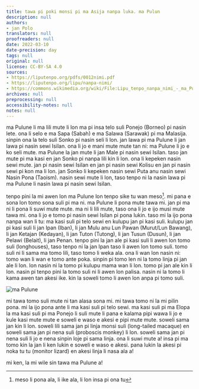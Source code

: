 ```yaml
---
title: tawa pi poki monsi pi ma Asija nanpa luka. ma Pulun
description: null
authors:
- jan Polo
translators: null
proofreaders: null
date: 2022-03-10
date-precision: day
tags: null
original: null
license: CC-BY-SA 4.0
sources:
- https://liputenpo.org/pdfs/0012nimi.pdf
- https://liputenpo.org/lipu/nanpa-nimi/
- https://commons.wikimedia.org/wiki/File:Lipu_tenpo_nanpa_nimi_-_ma_Pulune.png
archives: null
preprocessing: null
accessibility-notes: null
notes: null
---
```


ma Pulune li ma lili mute li lon ma pi insa telo suli Ponejo (Borneo) pi nasin lete. ona li selo e ma Sapa (Sabah) e ma Salawa (Sarawak) pi ma Malasija. sinpin ona la telo suli Sonko pi nasin seli li lon. jan lawa pi ma Pulune li jan lawa pi nasin sewi Isilan. ona li jo e mani mute mute tan ni: ma Pulune li jo e ko seli mute. ma Pulune la jan mute li jan Male pi nasin sewi Isilan. taso jan mute pi ma kasi en jan Sonko pi nanpa lili kin li lon. ona li kepeken nasin sewi mute. jan pi nasin sewi Isilan en jan pi nasin sewi Kolisu en jan pi nasin sewi pi kon ma li lon. jan Sonko li kepeken nasin sewi Puta anu nasin sewi Nasin Pona (Taoism). nasin sewi mute li lon, taso tenpo ni la nasin lawa pi ma Pulune li nasin lawa pi nasin sewi Isilan.

tenpo pini la mi awen lon ma Pulune lon tenpo sike tu wan meso[^1]. mi pana e sona lon tomo sona suli pi ma ni. ma Pulune li pona mute tawa mi. jan pi ma ni li pona li suwi mute mute. ma ni li lili mute, taso ona li jo e ijo musi mute tawa mi. ona li jo e tomo pi nasin sewi Isilan pi pona lukin. taso mi la ijo pona nanpa wan li tu: ma kasi suli pi telo sewi en kulupu jan pi kasi suli. kulupu jan pi kasi suli li jan Ipan (Iban), li jan Mulu anu Lun Pawan (Murut/Lun Bawang), li jan Ketajan (Kedayan), li jan Tuton (Tutong), li jan Tusun (Dusun), li jan Pelawi (Belait), li jan Penan. tenpo pini la jan ale pi kasi suli li awen lon tomo suli (longhouses), taso tenpo ni la jan Ipan taso li awen lon tomo suli. tomo suli ni li sama ma tomo lili, taso tomo li weka ala. ona li wan lon nasin ni: tomo wan li wan e tomo ante poka. sinpin pi tomo len ni la tomo linja pi jan ale li lon. lon nasin ni la tomo pi kulupu mama wan li lon. tomo pi jan ale kin li lon. nasin pi tenpo pini la tomo suli ni li awen lon palisa. nasin ni la tomo li kama awen tan akesi ike. kin la soweli tomo li awen lon anpa pi tomo suli.

![ma Pulune](https://upload.wikimedia.org/wikipedia/commons/0/0c/Lipu_tenpo_nanpa_nimi_-_ma_Pulune.png)

[^1]: meso li pona ala, li ike ala, li lon insa pi ona tu

mi tawa tomo suli mute ni tan alasa sona mi. mi tawa tomo ni la mi pilin pona. mi la ijo pona ante li ma kasi suli pi telo sewi. ma kasi suli pi ma Elopa la ma kasi suli pi ma Ponejo li suli mute li pana e kalama pipi wawa li jo e kule kasi mute mute e soweli e waso e akesi e pipi mute mute. soweli sama jan kin li lon. soweli lili sama jan pi linja monsi suli (long-tailed macaque) en soweli sama jan pi nena suli (proboscis monkey) li lon. soweli sama jan pi nena suli li jo e nena sinpin loje pi sama linja. ona li suwi mute a! insa pi ma tomo kin la jan li ken lukin e soweli e waso e akesi. pana lukin la akesi pi noka tu tu (monitor lizard) en akesi linja li nasa ala a!

mi ken, la mi wile sin tawa ma Pulune a!